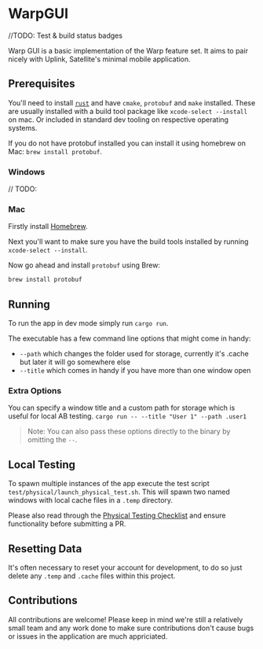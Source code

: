 # WarpGUI
//TODO: Test & build status badges


Warp GUI is a basic implementation of the Warp feature set. It aims to pair nicely with Uplink, Satellite's minimal mobile application.

## Prerequisites

You'll need to install [`rust`](https://www.rust-lang.org/tools/install) and have `cmake`, `protobuf` and `make` installed. These are usually installed with a build tool package like `xcode-select --install` on mac. Or included in standard dev tooling on respective operating systems.

If you do not have protobuf installed you can install it using homebrew on Mac: `brew install protobuf`.

### Windows
// TODO:

### Mac

Firstly install [Homebrew](https://brew.sh/).

Next you'll want to make sure you have the build tools installed by running `xcode-select --install`.

Now go ahead and install `protobuf` using Brew:

```sh
brew install protobuf
```

## Running

To run the app in dev mode simply run `cargo run`.

The executable has a few command line options that might come in handy:

- `--path` which changes the folder used for storage, currently it's .cache but later it will go somewhere else
- `--title` which comes in handy if you have more than one window open

### Extra Options

You can specify a window title and a custom path for storage which is useful for local AB testing.
`cargo run -- --title "User 1" --path .user1`
> Note: You can also pass these options directly to the binary by omitting the `--`.

## Local Testing

To spawn multiple instances of the app execute the test script `test/physical/launch_physical_test.sh`. This will spawn two named windows with local cache files in a `.temp` directory.

Please also read through the [Physical Testing Checklist](https://github.com/Satellite-im/WarpGUI/blob/dev/test/CHECKLIST.md) and ensure functionality before submitting a PR.

## Resetting Data

It's often necessary to reset your account for development, to do so just delete any `.temp` and `.cache` files within this project.

## Contributions

All contributions are welcome! Please keep in mind we're still a relatively small team and any work done to make sure contributions don't cause bugs or issues in the application are much appriciated.
